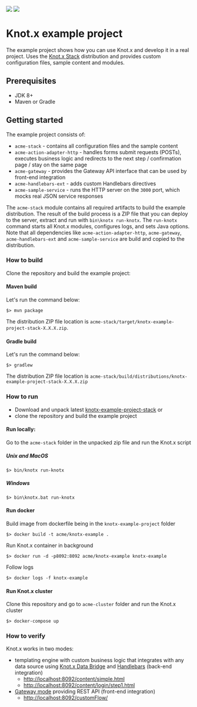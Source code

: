 [![][travis img]][travis]
[![][license img]][license]

# Knot.x example project
The example project shows how you can use Knot.x and develop it in a real project. Uses the 
[Knot.x Stack](https://github.com/Knotx/knotx-stack) distribution and provides custom configuration 
files, sample content and modules. 

## Prerequisites
- JDK 8+
- Maven or Gradle

## Getting started
The example project consists of:

- `acme-stack` - contains all configuration files and the sample content
- `acme-action-adapter-http` - handles forms submit requests (POSTs), executes business logic and redirects to the next step / confirmation page / stay on the same page
- `acme-gateway` - provides the Gateway API interface that can be used by front-end integration
- `acme-handlebars-ext` - adds custom Handlebars directives
- `acme-sample-service` - runs the HTTP server on the `3000` port, which mocks real JSON service responses

The `acme-stack` module contains all required artifacts to build the example distribution. The result 
of the build process is a ZIP file that you can deploy to the server, extract and run with 
`bin\knotx run-knotx`. The `run-knotx` command starts all Knot.x modules, configures logs, and sets 
Java options. Note that all dependencies like `acme-action-adapter-http`, `acme-gateway`, 
`acme-handlebars-ext` and `acme-sample-service` are build and copied to the distribution.

### How to build
Clone the repository and build the example project:

#### Maven build

Let's run the command below:
```
$> mvn package
```
The distribution ZIP file location is `acme-stack/target/knotx-example-project-stack-X.X.X.zip`.

#### Gradle build
Let's run the command below:
```
$> gradlew
```
The distribution ZIP file location is `acme-stack/build/distributions/knotx-example-project-stack-X.X.X.zip`

### How to run
- Download and unpack latest [knotx-example-project-stack](https://bintray.com/knotx/downloads/examples)
or
- clone the repository and build the example project

#### Run locally:
Go to the `acme-stack` folder in the unpacked zip file and run the Knot.x script 

##### Unix and MacOS
```
$> bin/knotx run-knotx
```

##### Windows
```
$> bin\knotx.bat run-knotx
```

#### Run docker
Build image from dockerfile being in the `knotx-example-project` folder
```
$> docker build -t acme/knotx-example .
```
Run Knot.x container in background
```
$> docker run -d -p8092:8092 acme/knotx-example knotx-example
```

Follow logs
```
$> docker logs -f knotx-example
```

#### Run Knot.x cluster
Clone this repository and go to `acme-cluster` folder and run the Knot.x cluster
```
$> docker-compose up
```

### How to verify

Knot.x works in two modes:
  - templating engine with custom business logic that integrates with any data source using 
  [Knot.x Data Bridge](https://github.com/Knotx/knotx-data-bridge) and 
  [Handlebars](https://github.com/Cognifide/knotx/wiki/HandlebarsKnot) (back-end integration)
    - [http://localhost:8092/content/simple.html](http://localhost:8092/content/simple.html)
    - [http://localhost:8092/content/login/step1.html](http://localhost:8092/content/login/step1.html)
  - [Gateway mode](https://github.com/Cognifide/knotx/wiki/GatewayMode) providing REST API (front-end integration)
    - [http://localhost:8092/customFlow/](http://localhost:8092/customFlow/)

[travis]:https://travis-ci.org/Knotx/knotx-example-project
[travis img]:https://travis-ci.org/Knotx/knotx-example-project.svg?branch=master

[license]:https://github.com/Cognifide/knotx/blob/master/LICENSE
[license img]:https://img.shields.io/badge/License-Apache%202.0-blue.svg
